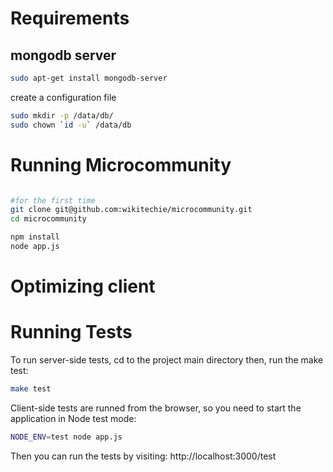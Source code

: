 Requirements
============
mongodb server
--------------

```bash
sudo apt-get install mongodb-server
```

create a configuration file

```bash
sudo mkdir -p /data/db/
sudo chown `id -u` /data/db
```

Running Microcommunity
======================

```bash

#for the first time
git clone git@github.com:wikitechie/microcommunity.git
cd microcommunity

npm install
node app.js
```


Optimizing client
======================

Running Tests
======================

To run server-side tests, cd to the project main directory then, run the make test:

```bash
make test
```

Client-side tests are runned from the browser, so you need to start the application in Node test mode:

```bash
NODE_ENV=test node app.js
```

Then you can run the tests by visiting: http://localhost:3000/test


